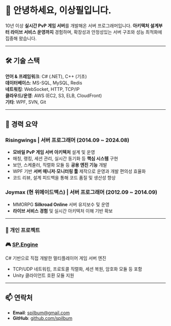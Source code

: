 # 👋 안녕하세요, 이상필입니다.

10년 이상 **실시간 PvP 게임 서버**를 개발해온 서버 프로그래머입니다.
**아키텍처 설계부터 라이브 서비스 운영까지** 경험하며,
확장성과 안정성있는 서버 구조와 성능 최적화에 집중해 왔습니다.

---

## 🛠 기술 스택

**언어 & 프레임워크**: C# (.NET), C++ (기초)  
**데이터베이스**: MS-SQL, MySQL, Redis  
**네트워킹**: WebSocket, HTTP, TCP/IP  
**클라우드/운영**: AWS (EC2, S3, ELB, CloudFront)  
**기타**: WPF, SVN, Git

---

## 💼 경력 요약

### Risingwings | 서버 프로그래머 (2014.09 ~ 2024.08)
- **모바일 PvP 게임 서버 아키텍처** 설계 및 운영  
- 매칭, 랭킹, 세션 관리, 실시간 동기화 등 **핵심 시스템** 구현  
- 보안, 스케줄러, 직렬화 모듈 등 **공용 엔진 기능** 개발  
- WPF 기반 **서버 매니저·모니터링 툴** 제작으로 운영과 개발 편의성 효율화
- 코드 리뷰, 설계 피드백을 통해 코드 품질 및 생산성 향상  

### Joymax (현 위메이드맥스) | 서버 프로그래머 (2012.09 ~ 2014.09)
- MMORPG **Silkroad Online** 서버 유지보수 및 운영  
- **라이브 서비스 경험** 및 실시간 아키텍처 이해 기반 확보 

---

### 🚀 개인 프로젝트

### 🎮 [SP.Engine](https://github.com/spilbum/SP.Engine)
C# 기반으로 직접 개발한 멀티플레이어 게임 서버 엔진
- TCP/UDP 네트워킹, 프로토콜 직렬화, 세션 복원, 암호화 모듈 등 포함
- Unity 클라이언트 호환 모듈 지원

---

## 📫 연락처
- **Email**: spilbum@gmail.com  
- **GitHub**: [github.com/spilbum](https://github.com/spilbum)  
